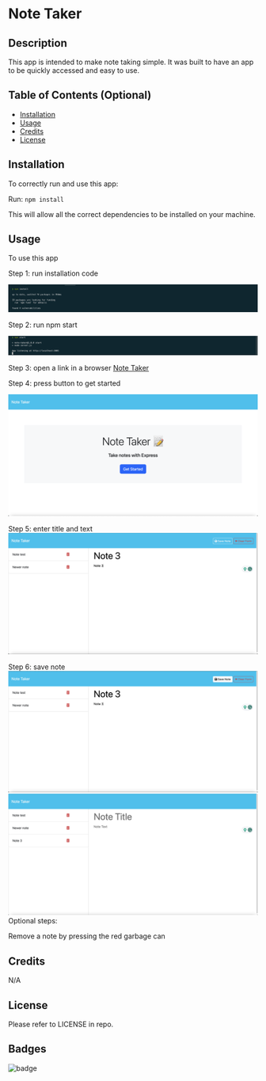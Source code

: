 # Note Taker

## Description

This app is intended to make note taking simple. It was built to have an app to be quickly accessed and easy to use.

## Table of Contents (Optional)

- [Installation](#installation)
- [Usage](#usage)
- [Credits](#credits)
- [License](#license)

## Installation

To correctly run and use this app:

Run: `npm install`

This will allow all the correct dependencies to be installed on your machine.

## Usage

To use this app

Step 1: run installation code

![install code](/public/assets/images/install.png)

Step 2: run npm start

![start code](/public/assets/images/start.png)

Step 3: open a link in a browser [Note Taker](https://homework11-529eaa022c39.herokuapp.com/)

Step 4: press button to get started

![get started page](/public/assets/images/homepage.png)

Step 5: enter title and text
![title and text](/public/assets/images/title-text.png)

Step 6: save note
![save note](/public/assets/images/save.png)
![saved note](/public/assets/images/saved.png)
Optional steps:

Remove a note by pressing the red garbage can

## Credits

N/A

## License

Please refer to LICENSE in repo.

## Badges

![badge](https://img.shields.io/github/languages/top/nielsenjared/badmath)